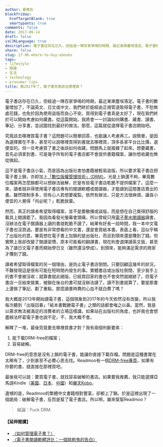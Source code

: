 ```yaml
---
author: 黃樵志
blackfriday:
  hrefTargetBlank: true
  smartypants: true
comments: false
date: 2017-06-14
draft: false
isCJKLanguage: true
description: 電子書店存在已久，但經過一陣百家爭鳴的時期，最近漸漸塵埃落定。電子書的數量增加了，不論英文、日文或中文，我們終於能經由正規管道取得電子書，不愁無處花錢，也免於因為使用盜版而良心不安。買得到電子書真是太好了，現在我們終於可以開始考慮如何藏書。
share: false
slug: 17-06-where-to-buy-ebooks
tags:
- lifestyle
- 閱讀
- 生活
- technology
- prosumer tips
title: 都2017年了，電子書究竟該去哪裡買？
---
```


電子書店存在已久，但經過一陣百家爭鳴的時期，最近漸漸塵埃落定。電子書的數量增加了，不論英文、日文或中文，我們終於能經由正規管道取得電子書，不愁無處花錢，也免於因為使用盜版而良心不安。買得到電子書真是太好了，現在我們終於可以開始考慮如何藏書。從這篇開始，我將會一一討論如何購書、藏書、讀書、筆記、分享書，並試圖找到最好的做法。那麼，這篇就從選擇電子書店開始吧。

<!--more-->

究竟該去哪裡買電子書？這問題可以簡單回答，也能讓人考慮再三。說簡單，是因為選擇實在不多，甚至可以說哪裡買得到書就去哪裡買，頂多各家平台比比價，選便宜的。但一旦考慮買了書之後該如何收藏，問題馬上就複雜了起來。想要藏書，首先必須拿到書，可是幾乎所有的電子書店都不會提供書籍檔案，讓你想收藏也無從做起。

這不是電子書店小氣，而是因為出版社害怕書籍被輕易盜版，所以要求電子書店把電子書上鎖，亦即加上[「數位版權管理技術」（DRM）](http://blog.wanderer.tw/post/120309449768/談談drm)。光是上鎖還不夠，畢竟數位檔案再怎麼鎖都可以想辦法破解，於是有些電子書店乾脆不提供檔案了。這麼一來，讀者就非得使用電子書店專有的閱讀軟體或閱讀器，才能讀到這間書店賣出的書。雖然限制多多，但有心人若想要複製，依然有辦法，只是方法很麻煩，讓貪小便宜的人覺得「何必呢？」乾脆放棄。

然而，真正的讀者希望取得檔案，並不是要散播或盜版，而是想在自己覺得舒服的載具上閱讀罷了。我因為看發光螢幕會頭痛，所以曾經只用[電子墨水閱讀器](https://eternallogger.com/post/17-05-buy-eink-reader-now/)讀書，沒辦法在電子閱讀器上讀的書就乾脆不讀了。結果有好長一段時間，我一本中文電子書也沒買過。要是有非常想看的中文書，還是會買紙本書。表面上看，這似乎稱了出版社的意，畢竟想在電子書上加鎖的是出版社，而且到頭來還是賺到了錢。但實際上我卻改變了閱讀習慣，原本可能看的翻譯書，現在則會選擇讀英文版，甚至為了讀日文電子書而開始學日文（雖然還沒學成）。到頭來，能夠滿足需求的商家才賺到了錢。

讀者希望取得檔案的另一個理由，是防止電子書店倒閉。只要回顧這幾年的狀況，不難發現這是很有可能在短時間內發生的事。實體書店或出版社倒閉，至少我手上的書不會被沒收；就算書就此絕版，已經買回家的書也不會突然就絕跡了。但電子書店一旦結束營業，被鎖在後台的書可就沒辦法讀了。讀不到書就算了，要是那書上還做了筆記、劃了重點，那麼讀書時費的心血不就白費了嗎？

我大概是2013年開始讀電子書，這個現象到2017年的今天依然沒有改變，所以我每次聽到「出版回春」「紙本書戰勝電子書」之類的話都會嗤之以鼻。當然，我是以需求無法被滿足的消費者的立場這樣講，如果站在出版社的角度，也許我也會想盡辦法杯葛電子書也說不定。不，我大概不會。

解釋了一堆，最後究竟要去哪裡買書才對？我有兩個判斷要素：

1. 能下載DRM-free的檔案；
2. 容易破解。

DRM-free的意思是沒有上鎖的電子書，能讓你直接下載存檔。問題是這種書實在太稀有了，少到甚至不必費心思去找。Readmoo有一個[DRM-free專頁](https://readmoo.com/block/drm_free)，如果有你要的書，就直接在那裡買吧。

最後我可以說：要買電子書，就找容易破解的書店。如果要我推薦，我只能選擇亞馬遜Kindle（[美國](https://www.amazon.com/Kindle-eBooks/)、[日本](https://www.amazon.co.jp/Kindle-キンドル-電子書籍/b/ref=nav__kbo?ie=UTF8&node=2275256051)、[中國](https://www.amazon.cn/Kindle电子书/b/ref=sa_menu_kindle_l2_116169071?ie=UTF8&node=116169071)）和[樂天Kobo](https://www.kobo.com)。

遺憾的是，Readmoo的繁體中文書籍相對豐富，卻都上了鎖。於是這裡出現了一個詭局：破解電子書，反而是幫了電子書店。所以啊，誰來幫幫Readmoo？

> 結論：Fuck DRM. 

#### 【延伸閱讀】  
- [〈如何管理電子書？〉](https://eternallogger.com/post/17-06-how-to-manage-ebooks/)
- [〈電子書閱讀軟體評比：一個挑剔鬼的告白〉](https://eternallogger.com/post/17-06-the-one-ebook-reader/)